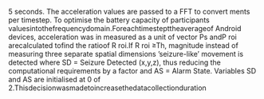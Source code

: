 5 seconds. The acceleration values are passed to a FFT to convert
ments per timestep. To optimise the battery capacity of participants
valuesintothefrequencydomain.Foreachtimestepttheaverageof
Android devices, acceleration was in measured as a unit of vector
Ps andP roi arecalculated tofind the ratioof R roi.If R roi ≥Th,
magnitude instead of measuring three separate spatial dimensions
’seizure-like’ movement is detected where SD = Seizure Detected
(x,y,z), thus reducing the computational requirements by a factor
and AS = Alarm State. Variables SD and AS are initialised at 0
of 2.Thisdecisionwasmadetoincreasethedatacollectionduration
